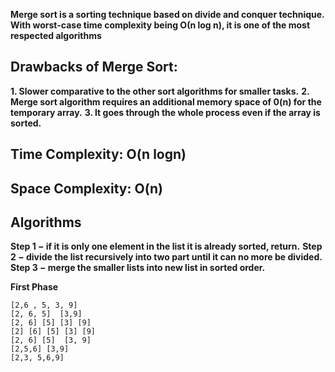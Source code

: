 **Merge sort is a sorting technique based on divide and conquer technique. With worst-case time complexity being Ο(n log n), it is one of the most respected algorithms**

## Drawbacks of Merge Sort:
**1. Slower comparative to the other sort algorithms for smaller tasks.**
**2. Merge sort algorithm requires an additional memory space of 0(n) for the temporary array.**
**3. It goes through the whole process even if the array is sorted.**

## Time Complexity: O(n logn)
## Space Complexity: O(n)

## Algorithms
**Step 1 − if it is only one element in the list it is already sorted, return.**
**Step 2 − divide the list recursively into two part until it can no more be divided.**
**Step 3 − merge the smaller lists into new list in sorted order.**

**First Phase**

    [2,6 , 5, 3, 9]
    [2, 6, 5]  [3,9]
    [2, 6] [5] [3] [9]
    [2] [6] [5] [3] [9]
    [2, 6] [5]  [3, 9]
    [2,5,6] [3,9]
    [2,3, 5,6,9]